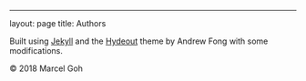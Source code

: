 ---
layout: page
title: Authors

Built using <a href="http://jekyllrb.com" target="blank">Jekyll</a> and the <a href="https://fongandrew.github.io/hydeout" target="blank">Hydeout</a> theme by Andrew Fong with some modifications.  

&copy; 2018 Marcel Goh
